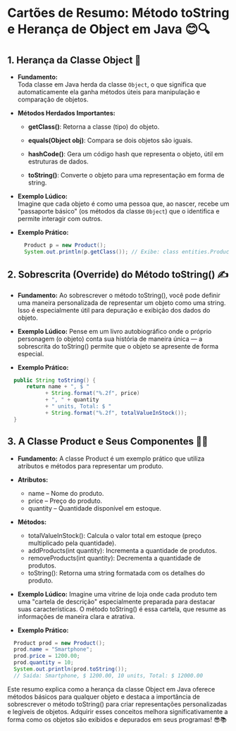 # Cartões de Resumo: Método toString e Herança de Object em Java 😊🔍

## 1. Herança da Classe Object 🌳
  - **Fundamento:**  
  Toda classe em Java herda da classe `Object`, o que significa que automaticamente ela ganha métodos úteis para manipulação e comparação de objetos.

  - **Métodos Herdados Importantes:**
  
    - **getClass()**: Retorna a classe (tipo) do objeto.
    
    - **equals(Object obj)**: Compara se dois objetos são iguais.
    
    - **hashCode()**: Gera um código hash que representa o objeto, útil em estruturas de dados.
    
    - **toString()**: Converte o objeto para uma representação em forma de string.
    
  - **Exemplo Lúdico:**  
    Imagine que cada objeto é como uma pessoa que, ao nascer, recebe um "passaporte básico" (os métodos da classe `Object`) que o identifica e permite interagir com outros.

  - **Exemplo Prático:**  
    ```java
      Product p = new Product();
      System.out.println(p.getClass()); // Exibe: class entities.Product
    ```

## 2. Sobrescrita (Override) do Método toString() ✍️
  - **Fundamento:**
  Ao sobrescrever o método toString(), você pode definir uma maneira personalizada de representar um objeto como uma string. Isso é especialmente útil para depuração e exibição dos dados do objeto.

  - **Exemplo Lúdico:**
  Pense em um livro autobiográfico onde o próprio personagem (o objeto) conta sua história de maneira única — a sobrescrita do toString() permite que o objeto se apresente de forma especial.

  - **Exemplo Prático:**
  ```java
    public String toString() {
        return name + ", $ " 
              + String.format("%.2f", price) 
              + ", " + quantity 
              + " units, Total: $ " 
              + String.format("%.2f", totalValueInStock());
    }
  ```

## 3. A Classe Product e Seus Componentes 💼🔢
  - **Fundamento:**
  A classe Product é um exemplo prático que utiliza atributos e métodos para representar um produto.
  
  - **Atributos:**
    - name – Nome do produto.
    - price – Preço do produto.
    - quantity – Quantidade disponível em estoque.

  - **Métodos:**
    - totalValueInStock(): Calcula o valor total em estoque (preço multiplicado pela quantidade).
    - addProducts(int quantity): Incrementa a quantidade de produtos.
    - removeProducts(int quantity): Decrementa a quantidade de produtos.
    - toString(): Retorna uma string formatada com os detalhes do produto.

  - **Exemplo Lúdico:**
  Imagine uma vitrine de loja onde cada produto tem uma "cartela de descrição" especialmente preparada para destacar suas características. O método toString() é essa cartela, que resume as informações de maneira clara e atrativa.

  - **Exemplo Prático:**
  ```java
    Product prod = new Product();
    prod.name = "Smartphone";
    prod.price = 1200.00;
    prod.quantity = 10;
    System.out.println(prod.toString());
    // Saída: Smartphone, $ 1200.00, 10 units, Total: $ 12000.00
  ```

Este resumo explica como a herança da classe Object em Java oferece métodos básicos para qualquer objeto e destaca a importância de sobrescrever o método toString() para criar representações personalizadas e legíveis de objetos. Adquirir esses conceitos melhora significativamente a forma como os objetos são exibidos e depurados em seus programas! 😎📚


